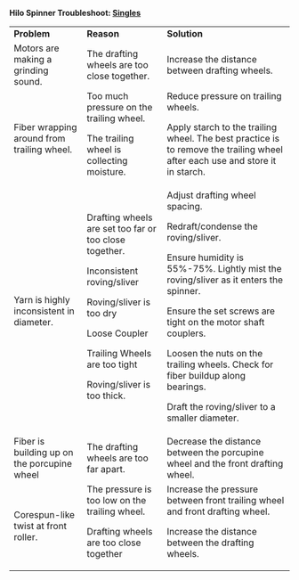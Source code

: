 **Hilo Spinner Troubleshoot: <span style="text-decoration:underline;">Singles</span>**


<table>
  <tr>
   <td><strong>Problem</strong>
   </td>
   <td><strong>Reason </strong>
   </td>
   <td><strong>Solution</strong>
   </td>
  </tr>
  <tr>
   <td>Motors are making a grinding sound. 
   </td>
   <td>The drafting wheels are too close together. 
   </td>
   <td>Increase the distance between drafting wheels. 
   </td>
  </tr>
  <tr>
   <td>Fiber wrapping around from trailing wheel. 
   </td>
   <td>Too much pressure on the trailing wheel. 
<p>
The trailing wheel is collecting moisture. 
   </td>
   <td>Reduce pressure on trailing wheels. 
<p>
Apply starch to the trailing wheel. The best practice is to remove the trailing wheel after each use and store it in starch. 
   </td>
  </tr>
  <tr>
   <td>Yarn is highly inconsistent in diameter. 
   </td>
   <td>Drafting wheels are set too far or too close together. 
<p>
Inconsistent roving/sliver
<p>
Roving/sliver is too dry
<p>
Loose Coupler
<p>
Trailing Wheels are too tight
<p>
Roving/sliver is too thick. 
   </td>
   <td>Adjust drafting wheel spacing. 
<p>
Redraft/condense the roving/sliver. 
<p>
Ensure humidity is 55%-75%. Lightly mist the roving/sliver as it enters the spinner. 
<p>
Ensure the set screws are tight on the motor shaft couplers. 
<p>
Loosen the nuts on the trailing wheels. Check for fiber buildup along bearings.
<p>
Draft the roving/sliver to a smaller diameter. 
   </td>
  </tr>
  <tr>
   <td>Fiber is building up on the porcupine wheel
   </td>
   <td>The drafting wheels are too far apart. 
   </td>
   <td>Decrease the distance between the porcupine wheel and the front drafting wheel. 
   </td>
  </tr>
  <tr>
   <td>Corespun-like twist at front roller. 
   </td>
   <td>The pressure is too low on the trailing wheel. 
<p>
Drafting wheels are too close together
   </td>
   <td>Increase the pressure between front trailing wheel and front drafting wheel. 
<p>
Increase the distance between the drafting wheels. 
   </td>
  </tr>
</table>

